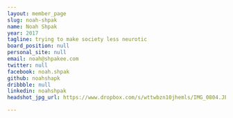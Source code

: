 ```yaml
---
layout: member_page
slug: noah-shpak
name: Noah Shpak
year: 2017
tagline: trying to make society less neurotic
board_position: null
personal_site: null
email: noah@shpakee.com
twitter: null
facebook: noah.shpak
github: noahshapk
dribbble: null
linkedin: noahshpak
headshot_jpg_url: https://www.dropbox.com/s/wttwbzn10jhemls/IMG_0804.JPG?dl=0

---
```


